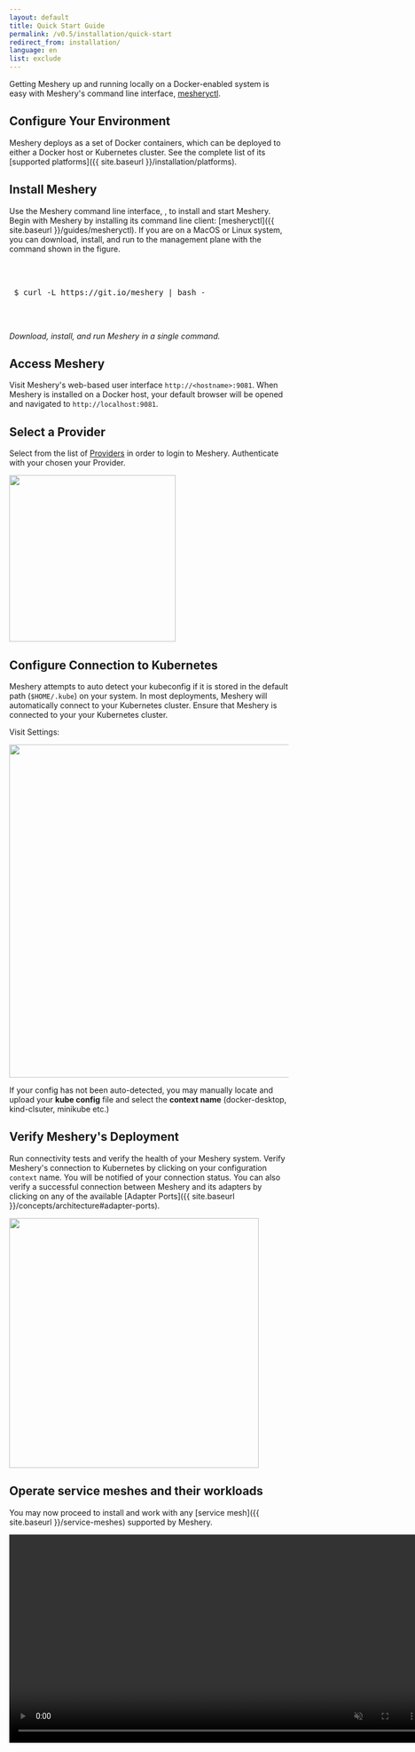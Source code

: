 ```yaml
---
layout: default
title: Quick Start Guide
permalink: /v0.5/installation/quick-start
redirect_from: installation/
language: en
list: exclude
---
```


<a name="getting-started"></a>


Getting Meshery up and running locally on a Docker-enabled system is easy with Meshery's command line interface, <a href="{{ site.baseurl }}/guides/mesheryctl">mesheryctl</a>.

## Configure Your Environment

Meshery deploys as a set of Docker containers, which can be deployed to either a Docker host or Kubernetes cluster. See the complete list of its [supported platforms]({{ site.baseurl }}/installation/platforms). 

## Install Meshery

Use the Meshery command line interface, , to install and start Meshery. Begin with Meshery by installing its command line client: [mesheryctl]({{ site.baseurl }}/guides/mesheryctl). If you are on a MacOS or Linux system, you can download, install, and run to the management plane with the command shown in the figure.

 <pre class="codeblock-pre"><div class="codeblock">
 <div class="clipboardjs">
 $ curl -L https://git.io/meshery | bash - 
 </div></div>
 </pre>

_Download, install, and run Meshery in a single command._

## Access Meshery

Visit Meshery's web-based user interface `http://<hostname>:9081`. When Meshery is installed on a Docker host, your default browser will be opened and navigated to `http://localhost:9081`.

## Select a Provider
Select from the list of [Providers]({{site.baseurl}}/extensibility#providers) in order to login to Meshery. Authenticate with your chosen your Provider.

<a href="/assets/img/meshery-server-page.png">
  <img style="width:300px;" src="/assets/img/meshery-server-page.png" />
</a>


## Configure Connection to Kubernetes
Meshery attempts to auto detect your kubeconfig if it is stored in the default path (`$HOME/.kube`) on your system. In most deployments, Meshery will automatically connect to your Kubernetes cluster. Ensure that Meshery is connected to your your Kubernetes cluster. 

Visit <i class="fas fa-cog"></i> Settings:

  <a href="/assets/img/adapters/meshery-settings.png">
  <img style="width:600px;" src="/assets/img/adapters/meshery-settings.png" />
  </a>

If your config has not been auto-detected, you may manually locate and upload your **kube config** file and select the **context name** (docker-desktop, kind-clsuter, minikube etc.)

## Verify Meshery's Deployment
Run connectivity tests and verify the health of your Meshery system. Verify Meshery's connection to Kubernetes by clicking on your configuration `context` name. You will be notified of your connection status. You can also verify a successful connection between Meshery and its adapters by clicking on any of the available [Adapter Ports]({{ site.baseurl }}/concepts/architecture#adapter-ports).

<a href="/assets/img/adapters/meshery-ui.png">
<img style="width:450px;height=auto;" src="/assets/img/adapters/meshery-ui.png" />
</a>


## Operate service meshes and their workloads
You may now proceed to install and work with any [service mesh]({{ site.baseurl }}/service-meshes) supported by Meshery.

<video class="videoTest" width="750" height="auto" autoplay muted loop>
  <source src="/assets/img/adapters/meshery-ui-setup.mp4" type="video/mp4">
 Your browser does not support the video tag
</video>
